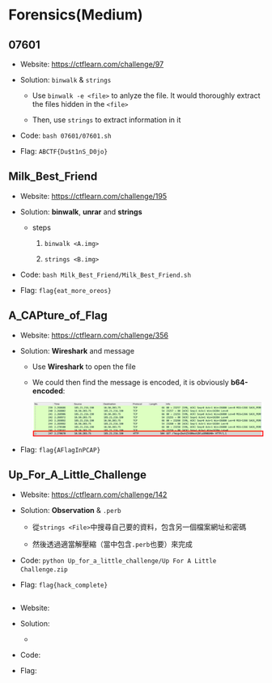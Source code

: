 # Forensics(Medium)

## 07601

* Website: https://ctflearn.com/challenge/97

* Solution: ```binwalk``` & ```strings```

    * Use ```binwalk -e <file>``` to anlyze the file. It would thoroughly extract the files hidden in the ```<file>```

    * Then, use ```strings``` to extract information in it 

* Code: ```bash 07601/07601.sh```

* Flag: ```ABCTF{Du$t1nS_D0jo}```



## Milk_Best_Friend

* Website: https://ctflearn.com/challenge/195

* Solution: **binwalk**, **unrar** and **strings**

    * steps

        1. ```binwalk <A.img>``` 

        3. ```strings <B.img>```

* Code: ```bash Milk_Best_Friend/Milk_Best_Friend.sh```

* Flag: ```flag{eat_more_oreos}```

## A_CAPture_of_Flag

* Website: https://ctflearn.com/challenge/356

* Solution: **Wireshark** and message

    * Use **Wireshark** to open the file 

    * We could then find the message is encoded, it is obviously **b64-encoded**: 

        ![image.png](A_CAPture_of_Flag/image.png)

* Flag: ```flag{AFlagInPCAP}```

## Up_For_A_Little_Challenge

* Website: https://ctflearn.com/challenge/142

* Solution: **Observation** & ```.perb```

    * 從```strings <File>```中搜尋自己要的資料，包含另一個檔案網址和密碼

    * 然後透過適當解壓縮（當中包含```.perb```也要）來完成

* Code: ```python Up_for_a_little_challenge/Up For A Little Challenge.zip```

* Flag: ```flag{hack_complete}```

## 

* Website: 

* Solution: 

    * 

* Code: 

* Flag: 

